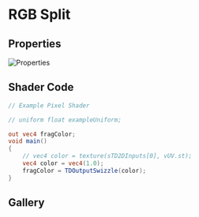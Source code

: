 # RGB Split

## Properties
![Properties](https://user-images.githubusercontent.com/21966381/115397191-cbfde780-a220-11eb-9866-8bca851a3479.JPG)

## Shader Code

```glsl
// Example Pixel Shader

// uniform float exampleUniform;

out vec4 fragColor;
void main()
{
	// vec4 color = texture(sTD2DInputs[0], vUV.st);
	vec4 color = vec4(1.0);
	fragColor = TDOutputSwizzle(color);
}
```

## Gallery